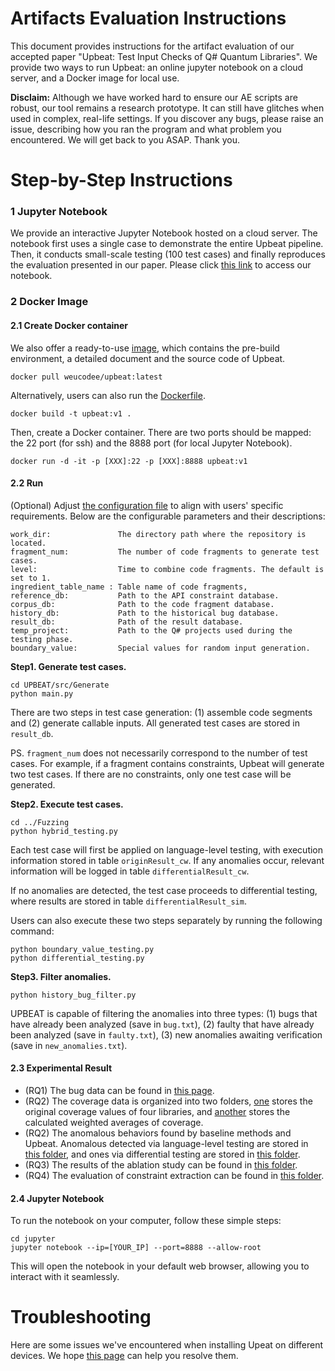 # Artifacts Evaluation Instructions

This document provides instructions for the artifact evaluation of our accepted paper "Upbeat: Test Input Checks of Q# Quantum Libraries". We provide two ways to run Upbeat: an online jupyter notebook on a cloud server, and a Docker image for local use.

**Disclaim:** Although we have worked hard to ensure our AE scripts are robust, our tool remains a research prototype. It can still have glitches when used in complex, real-life settings. If you discover any bugs, please raise an issue, describing how you ran the program and what problem you encountered. We will get back to you ASAP. Thank you.

# Step-by-Step Instructions

### 1 Jupyter Notebook

We provide an interactive Jupyter Notebook hosted on a cloud server. The notebook first uses a single case to demonstrate the entire Upbeat pipeline. Then, it conducts small-scale testing (100 test cases) and finally reproduces the evaluation presented in our paper. Please click [this link]() to access our notebook.

### 2 Docker Image

#### 2.1 Create Docker container

We also offer a ready-to-use [image](https://hub.docker.com/repository/docker/weucodee/upbeat/general), which contains the pre-build environment, a detailed document and the source code of Upbeat. 

```
docker pull weucodee/upbeat:latest
```

Alternatively, users can also run the [Dockerfile](build/Dockerfile). 

```
docker build -t upbeat:v1 .
```

Then, create a Docker container. There are two ports should be mapped: the 22 port (for ssh) and the 8888 port (for local Jupyter Notebook). 

```
docker run -d -it -p [XXX]:22 -p [XXX]:8888 upbeat:v1
```

#### 2.2 Run

(Optional) Adjust [the configuration file](src/config.json) to align with users' specific requirements. Below are the configurable parameters and their descriptions:

```
work_dir:               The directory path where the repository is located.
fragment_num:           The number of code fragments to generate test cases.
level:                  Time to combine code fragments. The default is set to 1.
ingredient_table_name : Table name of code fragments,
reference_db:           Path to the API constraint database.
corpus_db:              Path to the code fragment database.
history_db:             Path to the historical bug database.
result_db:              Path of the result database.
temp_project:           Path to the Q# projects used during the testing phase.
boundary_value:         Special values for random input generation.
```

**Step1. Generate test cases.**

```
cd UPBEAT/src/Generate
python main.py
```

There are two steps in test case generation: (1) assemble code segments and (2) generate callable inputs. All generated test cases are stored in `result_db`.

PS. `fragment_num` does not necessarily correspond to the number of test cases. For example, if a fragment contains constraints, Upbeat will generate two test cases. If there are no constraints, only one test case will be generated.

**Step2. Execute test cases.**

```
cd ../Fuzzing
python hybrid_testing.py
```

Each test case will first be applied on language-level testing, with execution information stored in table `originResult_cw`. If any anomalies occur, relevant information will be logged in table `differentialResult_cw`. 

If no anomalies are detected, the test case proceeds to differential testing, where results are stored in table `differentialResult_sim`.

Users can also execute these two steps separately by running the following command:

```
python boundary_value_testing.py
python differential_testing.py
```

**Step3. Filter anomalies.**

```
python history_bug_filter.py
```

UPBEAT is capable of filtering the anomalies into three types: (1) bugs that have already been analyzed (save in `bug.txt`), (2) faulty that have already been analyzed (save in `faulty.txt`), (3) new anomalies awaiting verification (save in `new_anomalies.txt`). 

#### 2.3 Experimental Result

+ (RQ1) The bug data can be found in [this page](data/result/BugList.md). 
+ (RQ2) The coverage data is organized into two folders, [one](data/experiment/cov-result-origin) stores the original coverage values of four libraries, and [another](data/experiment/cov-result-calculated) stores the calculated weighted averages of coverage.
+ (RQ2) The anomalous behaviors found by baseline methods and Upbeat. Anomalous detected via language-level testing are stored in [this folder](data/experiment/anomalies-lang), and ones via differential testing are stored in [this folder](data/experiment/anomalies-diff).
+ (RQ3) The results of the ablation study can be found in [this folder](data/experiment/ablation-study).
+ (RQ4) The evaluation of constraint extraction can be found in [this folder](data/experiment/constraint-extraction).

#### 2.4 Jupyter Notebook

To run the notebook on your computer, follow these simple steps:

```
cd jupyter
jupyter notebook --ip=[YOUR_IP] --port=8888 --allow-root
```

This will open the notebook in your default web browser, allowing you to interact with it seamlessly.

# Troubleshooting

Here are some issues we've encountered when installing Upeat on different devices. We hope [this page](build/CommonIssues.md) can help you resolve them.
